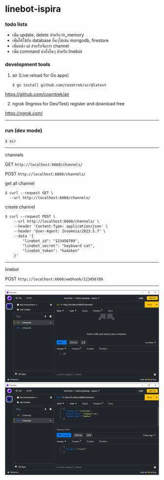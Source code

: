 # linebot-ispira

### todo lists

- เพิ่ม update, delete สำหรับ in_memory 
- เพิ่มให้ใช้กับ database อื่นๆได้เช่น mongodb, firestore
- เพิ่มหน้า ui สำหรับจัดการ channel
- เพิ่ม command คำสั่งอื่นๆ สำหรับ linebot

### development tools

1. air (Live reload for Go apps)

    `$ go install github.com/cosmtrek/air@latest`

https://github.com/cosmtrek/air

2. ngrok (Ingress for Dev/Test) register and download free

https://ngrok.com/

---

### run (dev mode)

    $ air

---

channels

GET     `http://localhost:6660/channels/`

POST    `http://localhost:6660/channels/`

get all channel

    $ curl --request GET \
      --url http://localhost:6660/channels/

create channel

    $ curl --request POST \
        --url http://localhost:6660/channels/ \
        --header 'Content-Type: application/json' \
        --header 'User-Agent: Insomnia/2023.5.7' \
        --data '{
            "linebot_id": "123456789",
            "linebot_secret": "keyboard cat",
            "linebot_token": "hadoken"
        }'

---

linebot

POST    `http://localhost:6660/webhook/123456789`

---

![](images/2024-05-16_105139.png)
![](images/2024-05-16_105233.png)
